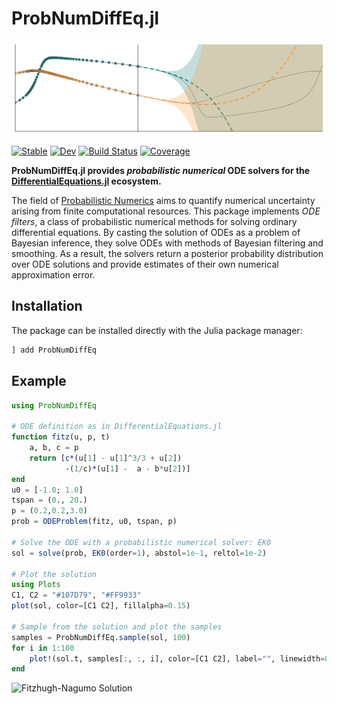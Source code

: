 # ProbNumDiffEq.jl


![Banner](./examples/banner.svg?raw=true)

[![Stable](https://img.shields.io/badge/docs-stable-blue.svg)](https://nathanaelbosch.github.io/ProbNumDiffEq.jl/stable)
[![Dev](https://img.shields.io/badge/docs-dev-blue.svg)](https://nathanaelbosch.github.io/ProbNumDiffEq.jl/dev)
[![Build Status](https://github.com/nathanaelbosch/ProbNumDiffEq.jl/workflows/CI/badge.svg)](https://github.com/nathanaelbosch/ProbNumDiffEq.jl/actions)
[![Coverage](https://codecov.io/gh/nathanaelbosch/ProbNumDiffEq.jl/branch/main/graph/badge.svg?token=eufIemCGXn)](https://codecov.io/gh/nathanaelbosch/ProbNumDiffEq.jl)
<!-- [![Code Style: Blue](https://img.shields.io/badge/code%20style-blue-4495d1.svg)](https://github.com/invenia/BlueStyle) -->
<!-- [![ColPrac: Contributor's Guide on Collaborative Practices for Community Packages](https://img.shields.io/badge/ColPrac-Contributor's%20Guide-blueviolet)](https://github.com/SciML/ColPrac) -->


**ProbNumDiffEq.jl provides _probabilistic numerical_ ODE solvers for the [DifferentialEquations.jl](https://docs.sciml.ai/stable/) ecosystem.**

The field of
[Probabilistic Numerics](http://probabilistic-numerics.org/en/latest/research.html)
aims to quantify numerical uncertainty arising from finite computational resources.
This package implements _ODE filters_, a class of probabilistic numerical methods for solving ordinary differential equations.
By casting the solution of ODEs as a problem of Bayesian inference, they solve ODEs with methods of Bayesian filtering and smoothing.
As a result, the solvers return a posterior probability distribution over ODE solutions and provide estimates of their own numerical approximation error.


## Installation
The package can be installed directly with the Julia package manager:
```julia
] add ProbNumDiffEq
```


## Example
```julia
using ProbNumDiffEq

# ODE definition as in DifferentialEquations.jl
function fitz(u, p, t)
    a, b, c = p
    return [c*(u[1] - u[1]^3/3 + u[2])
            -(1/c)*(u[1] -  a - b*u[2])]
end
u0 = [-1.0; 1.0]
tspan = (0., 20.)
p = (0.2,0.2,3.0)
prob = ODEProblem(fitz, u0, tspan, p)

# Solve the ODE with a probabilistic numerical solver: EK0
sol = solve(prob, EK0(order=1), abstol=1e-1, reltol=1e-2)

# Plot the solution
using Plots
C1, C2 = "#107D79", "#FF9933"
plot(sol, color=[C1 C2], fillalpha=0.15)

# Sample from the solution and plot the samples
samples = ProbNumDiffEq.sample(sol, 100)
for i in 1:100
    plot!(sol.t, samples[:, :, i], color=[C1 C2], label="", linewidth=0.1)
end
```
![Fitzhugh-Nagumo Solution](./docs/src/figures/fitzhugh_nagumo.svg?raw=true "Fitzhugh-Nagumo Solution")
